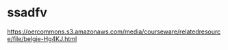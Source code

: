 # ssadfv
https://oercommons.s3.amazonaws.com/media/courseware/relatedresource/file/belgie-Hg4KJ.html
